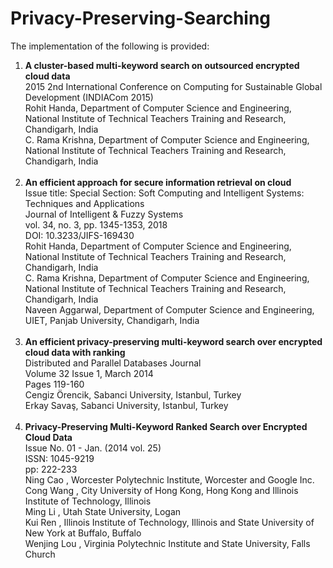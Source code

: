 # Privacy-Preserving-Searching

The implementation of the following is provided:

<ol>
<li>
	<b>A cluster-based multi-keyword search on outsourced encrypted cloud data</b><br>
	2015 2nd International Conference on Computing for Sustainable Global Development (INDIACom 2015) <br>
	Rohit Handa, Department of Computer Science and Engineering, National Institute of Technical Teachers Training and Research, Chandigarh, India<br>
	C. Rama Krishna, Department of Computer Science and Engineering, National Institute of Technical Teachers Training and Research, Chandigarh, India<br><br>
</li>

<li>
	<b>An efficient approach for secure information retrieval on cloud</b><br>
	Issue title: Special Section: Soft Computing and Intelligent Systems: Techniques and Applications<br>
	Journal of Intelligent & Fuzzy Systems<br>
	vol. 34, no. 3, pp. 1345-1353, 2018<br>
	DOI: 10.3233/JIFS-169430<br>
	Rohit Handa, Department of Computer Science and Engineering, National Institute of Technical Teachers Training and Research, Chandigarh, India<br>
	C. Rama Krishna, Department of Computer Science and Engineering, National Institute of Technical Teachers Training and Research, Chandigarh, India<br>
	Naveen Aggarwal, Department of Computer Science and Engineering, UIET, Panjab University, Chandigarh, India<br><br>
	
</li>
	
	
<li>
        <b>An efficient privacy-preserving multi-keyword search over encrypted cloud data with ranking</b><br>
        Distributed and Parallel Databases Journal<br>
        Volume 32 Issue 1, March 2014<br>
        Pages 119-160<br>
        Cengiz Örencik, 	Sabanci University, Istanbul, Turkey<br>
	      Erkay Savaş, 	Sabanci University, Istanbul, Turkey<br><br>
</li>
  
  
<li>
      <b>Privacy-Preserving Multi-Keyword Ranked Search over Encrypted Cloud Data</b><br>
      Issue No. 01 - Jan. (2014 vol. 25)<br>
      ISSN: 1045-9219<br>
      pp: 222-233<br>
      Ning Cao , Worcester Polytechnic Institute, Worcester and Google Inc.<br>
      Cong Wang , City University of Hong Kong, Hong Kong and Illinois Institute of Technology, Illinois<br>
      Ming Li , Utah State University, Logan<br>
      Kui Ren , Illinois Institute of Technology, Illinois and State University of New York at Buffalo, Buffalo<br>
      Wenjing Lou , Virginia Polytechnic Institute and State University, Falls Church<br>
  </li>

</ol>

